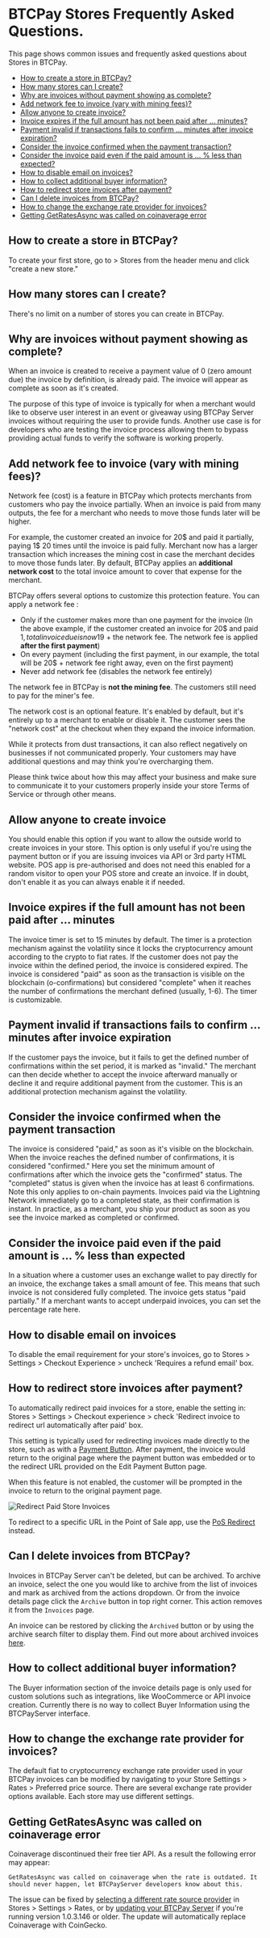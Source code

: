 # BTCPay Stores Frequently Asked Questions.

This page shows common issues and frequently asked questions about Stores in BTCPay.

* [How to create a store in BTCPay?](./FAQ-Stores.md#how-to-create-a-store-in-btcpay)
* [How many stores can I create?](./FAQ-Stores.md#how-many-stores-can-i-create)
* [Why are invoices without payment showing as complete?](./FAQ-Stores.md#why-are-invoices-without-payment-showing-as-complete)
* [Add network fee to invoice (vary with mining fees)?](./FAQ-Stores.md#add-network-fee-to-invoice-vary-with-mining-fees)
* [Allow anyone to create invoice?](./FAQ-Stores.md#allow-anyone-to-create-invoice)
* [Invoice expires if the full amount has not been paid after ... minutes?](./FAQ-Stores.md#invoice-expires-if-the-full-amount-has-not-been-paid-after-minutes)
* [Payment invalid if transactions fails to confirm ... minutes after invoice expiration?](./FAQ-Stores.md#payment-invalid-if-transactions-fails-to-confirm-minutes-after-invoice-expiration)
* [Consider the invoice confirmed when the payment transaction?](./FAQ-Stores.md#consider-the-invoice-confirmed-when-the-payment-transaction)
* [Consider the invoice paid even if the paid amount is ... % less than expected?](./FAQ-Stores.md#consider-the-invoice-paid-even-if-the-paid-amount-is-less-than-expected)
* [How to disable email on invoices?](./FAQ-Stores.md#how-to-disable-email-on-invoices)
* [How to collect additional buyer information?](./FAQ-Stores.md#how-to-collect-additional-buyer-information)
* [How to redirect store invoices after payment?](./FAQ-Stores.md#how-to-redirect-store-invoices-after-payment)
* [Can I delete invoices from BTCPay?](./FAQ-Stores.md#can-i-delete-invoices-from-btcpay)
* [How to change the exchange rate provider for invoices?](./FAQ-Stores.md#how-to-change-the-exchange-rate-provider-for-invoices)
* [Getting GetRatesAsync was called on coinaverage error](./FAQ-Stores.md#getting-getratesasync-was-called-on-coinaverage-error)

## How to create a store in BTCPay?

To create your first store, go to > Stores from the header menu and click "create a new store."

## How many stores can I create?

There's no limit on a number of stores you can create in BTCPay.

## Why are invoices without payment showing as complete?

When an invoice is created to receive a payment value of 0 (zero amount due) the invoice by definition, is already paid. The invoice will appear as complete as soon as it's created. 

The purpose of this type of invoice is typically for when a merchant would like to observe user interest in an event or giveaway using BTCPay Server invoices without requiring the user to provide funds. Another use case is for developers who are testing the invoice process allowing them to bypass providing actual funds to verify the software is working properly. 

## Add network fee to invoice (vary with mining fees)?

Network fee (cost) is a feature in BTCPay which protects merchants from customers who pay the invoice partially. When an invoice is paid from many outputs, the fee for a merchant who needs to move those funds later will be higher.

For example, the customer created an invoice for 20$ and paid it partially, paying 1$ 20 times until the invoice is paid fully. Merchant now has a larger transaction which increases the mining cost in case the merchant decides to move those funds later. By default, BTCPay applies an **additional network cost** to the total invoice amount to cover that expense for the merchant.

BTCPay offers several options to customize this protection feature. You can apply a network fee :

* Only if the customer makes more than one payment for the invoice (In the above example, if the customer created an invoice for 20$ and paid 1$, total invoice due is now 19$ + the network fee. The network fee is applied **after the first payment**)
* On every payment (including the first payment, in our example, the total  will be 20$ + network fee right away, even on the first payment)
* Never add network fee (disables the network fee entirely)

The network fee in BTCPay is **not the mining fee**. The customers still need to pay for the miner's fee.

The network cost is an optional feature. It's enabled by default, but it's entirely up to a merchant to enable or disable it. The customer sees the "network cost" at the checkout when they expand the invoice information.

While it protects from dust transactions, it can also reflect negatively on businesses if not communicated properly. Your customers may have additional questions and may think you're overcharging them.

Please think twice about how this may affect your business and make sure to communicate it to your customers properly inside your store Terms of Service or through other means.

## Allow anyone to create invoice

You should enable this option if you want to allow the outside world to create invoices in your store. This option is only useful if you're using the payment button or if you are issuing invoices via API or 3rd party HTML website. POS app is pre-authorised and does not need this enabled for a random visitor to open your POS store and create an invoice. If in doubt, don't enable it as you can always enable it if needed.

## Invoice expires if the full amount has not been paid after ... minutes

The invoice timer is set to 15 minutes by default. The timer is a protection mechanism against the volatility since it locks the cryptocurrency amount according to the crypto to fiat rates. If the customer does not pay the invoice within the defined period, the invoice is considered expired. The invoice is considered "paid" as soon as the transaction is visible on the blockchain (o-confirmations) but considered "complete" when it reaches the number of confirmations the merchant defined (usually, 1-6). The timer is customizable.

## Payment invalid if transactions fails to confirm ... minutes after invoice expiration

If the customer pays the invoice, but it fails to get the defined number of confirmations within the set period, it is marked as "invalid." The merchant can then decide whether to accept the invoice afterward manually or decline it and require additional payment from the customer. This is an additional protection mechanism against the volatility.

## Consider the invoice confirmed when the payment transaction

The invoice is considered "paid," as soon as it's visible on the blockchain. When the invoice reaches the defined number of confirmations, it is considered "confirmed." Here you set the minimum amount of confirmations after which the invoice gets the "confirmed" status. The "completed" status is given when the invoice has at least 6 confirmations. Note this only applies to on-chain payments. Invoices paid via the Lightning Network immediately go to a completed state, as their confirmation is instant. In practice, as a merchant, you ship your product as soon as you see the invoice marked as completed or confirmed.

## Consider the invoice paid even if the paid amount is ... % less than expected

In a situation where a customer uses an exchange wallet to pay directly for an invoice, the exchange takes a small amount of fee. This means that such invoice is not considered fully completed. The invoice gets status "paid partially." If a merchant wants to accept underpaid invoices, you can set the percentage rate here.

##  How to disable email on invoices

To disable the email requirement for your store's invoices, go to Stores > Settings > Checkout Experience > uncheck 'Requires a refund email' box.

## How to redirect store invoices after payment?

To automatically redirect paid invoices for a store, enable the setting in: Stores > Settings > Checkout experience > check 'Redirect invoice to redirect url automatically after paid' box.

This setting is typically used for redirecting invoices made directly to the store, such as with a [Payment Button](../Apps.md#payment-button). After payment, the invoice would return to the original page where the payment button was embedded or to the redirect URL provided on the Edit Payment Button page.

When this feature is not enabled, the customer will be prompted in the invoice to return to the original payment page.

![Redirect Paid Store Invoices](../img/invoice/PaidInvoice.png)

To redirect to a specific URL in the Point of Sale app, use the [PoS Redirect](../FAQ/FAQ-Apps.md#how-to-redirect-to-another-site-after-payment) instead.

## Can I delete invoices from BTCPay?

Invoices in BTCPay Server can't be deleted, but can be archived. 
To archive an invoice, select the one you would like to archive from the list of invoices and mark as archived from the actions dropdown. Or from the invoice details page click the `Archive` button in top right corner. 
This action removes it from the `Invoices` page.

An invoice can be restored by clicking the `Archived` button or by using the archive search filter to display them. Find out more about archived invoices [here](../Invoices.md#archived-invoices).

## How to collect additional buyer information?

The Buyer information section of the invoice details page is only used for custom solutions such as integrations, like WooCommerce or API invoice creation. Currently there is no way to collect Buyer Information using the BTCPayServer interface. 

## How to change the exchange rate provider for invoices?

The default fiat to cryptocurrency exchange rate provider used in your BTCPay invoices can be modified by navigating to your Store Settings > Rates > Preferred price source. There are several exchange rate provider options available. Each store may use different settings.

## Getting GetRatesAsync was called on coinaverage error

Coinaverage discontinued their free tier API. As a result the following error may appear:

```
GetRatesAsync was called on coinaverage when the rate is outdated. It should never happen, let BTCPayServer developers know about this.
```

The issue can be fixed by [selecting a different rate source provider](./FAQ-Stores.md#how-to-change-the-exchange-rate-provider-for-invoices) in Stores > Settings > Rates, or by [updating your BTCPay Server](./FAQ-ServerSettings.md#how-to-update-btcpay-server) if you're running version 1.0.3.146 or older. The update will automatically replace Coinaverage with CoinGecko.
